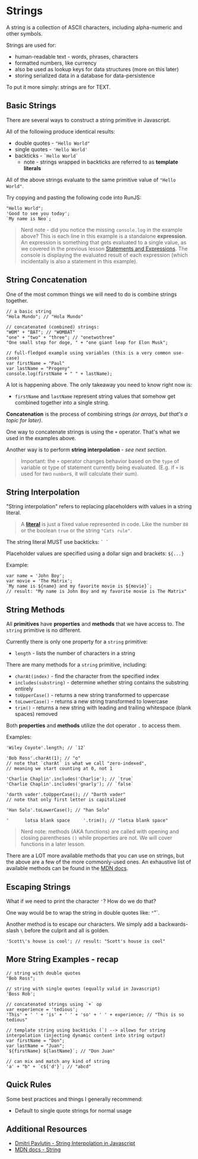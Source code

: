 # Strings

A string is a collection of ASCII characters, including alpha-numeric and other symbols.

Strings are used for:

- human-readable text - words, phrases, characters
- formatted numbers, like currency
- also be used as lookup keys for data structures (more on this later)
- storing serialized data in a database for data-persistence

To put it more simply: strings are for TEXT.

## Basic Strings

There are several ways to construct a string primitive in Javascript.

All of the following produce identical results:

- double quotes - `"Hello World"`
- single quotes - `'Hello World'`
- backticks     - `` `Hello World` ``
  - note - strings wrapped in backticks are referred to as **template literals**

All of the above strings evaluate to the same primitive value of `"Hello World"`.

Try copying and pasting the following code into RunJS:

```
"Hello World";
'Good to see you today';
`My name is Neo`;
```

> Nerd note - did you notice the missing `console.log` in the example above? This is each line in this example is a standalone **expression**. An expression is something that gets evaluated to a single value, as we covered in
the previous lesson [Statements and Expressions](04-statements-expressions.md). The console is displaying the
evaluated result of each expression (which incidentally is also a statement in this example).

## String Concatenation

One of the most common things we will need to do is combine strings together.

```
// a basic string
"Hola Mundo"; // "Hola Mundo"

// concatenated (combined) strings:
"WOM" + "BAT"; // "WOMBAT"
"one" + "two" + "three"; // "onetwothree"
"One small step for doge, " + "one giant leap for Elon Musk";
```

```
// full-fledged example using variables (this is a very common use-case)
var firstName = "Paul"
var lastName = "Progeny"
console.log(firstName + " " + lastName);
```

A lot is happening above. The only takeaway you need to know right now is:

- `firstName` and `lastName` represent string values that somehow get combined
  together into a single string.

**Concatenation** is the process of combining strings _(or arrays, but that's a topic for later)_.

One way to concatenate strings is using the `+` operator. That's what we used in the examples above.

Another way is to perform **string interpolation** - _see next section_.

> Important: the `+` operator changes behavior based on the `type` of variable or type of statement currently
being evaluated. (E.g. if `+` is used for two `number`s, it will calculate their sum).

## String Interpolation

"String interpolation" refers to replacing placeholders with values in a string literal.

> A [**literal**](https://en.wikipedia.org/wiki/Literal_(computer_programming)) is just a fixed value represented in code. Like the number `88` or the boolean `true` or the string `"Cats rule"`.

The string literal MUST use backticks: `` ` ` ``

Placeholder values are specified using a dollar sign and brackets: `${...}`

Example:

```
var name = 'John Boy';
var movie = 'The Matrix';
`My name is ${name} and my favorite movie is ${movie}`;
// result: "My name is John Boy and my favorite movie is The Matrix"
```

## String Methods

All **primitives** have **properties** and **methods** that we have access to. The `string` primitive is no different.

Currently there is only one property for a `string` primitive:

- `length` - lists the number of characters in a string

There are many methods for a `string` primitive, including:

- `charAt(index)` - find the character from the specified index
- `includes(substring)` - determine whether string contains the substring entirely
- `toUpperCase()` - returns a new string transformed to uppercase
- `toLowerCase()` - returns a new string transformed to lowercase
- `trim()` - returns a new string with leading and trailing whitespace (blank spaces) removed

Both **properties** and **methods** utilize the dot operator `.` to access them.

Examples:

```
'Wiley Coyote'.length; // `12`

'Bob Ross'.charAt(1); // "o"
// note that `charAt` is what we call "zero-indexed",
// meaning we start counting at 0, not 1

'Charlie Chaplin'.includes('Charlie'); // `true`
'Charlie Chaplin'.includes('gnarly'); // `false`

'darth vader'.toUpperCase(); // "Darth vader"
// note that only first letter is capitalized

'Han Solo'.toLowerCase(); // "han Solo"

'      lotsa blank space     '.trim(); // "lotsa blank space"
```

> Nerd note: methods (AKA functions) are called with opening and closing parentheses `()` while properties are not. We will cover functions in a later lesson.

There are a LOT more available methods that you can use on strings, but the above are a few of the more commonly-used ones.
An exhaustive list of available methods can be found in the [MDN docs](https://developer.mozilla.org/en-US/docs/Web/JavaScript/Reference/Global_Objects/String).

## Escaping Strings

What if we need to print the character `'`? How do we do that?

One way would be to wrap the string in double quotes like: `"`"`.

Another method is to escape our characters. We simply add a backwards-slash `\`
before the culprit and all is golden.

```
'Scott\'s house is cool'; // result: "Scott's house is cool"
```

## More String Examples - recap

```
// string with double quotes
"Bob Ross";

// string with single quotes (equally valid in Javascript)
'Boss Rob';

// concatenated strings using `+` op
var experience = 'tedious';
'This' + ' ' + 'is' + ' ' + 'so' + ' ' + experience; // "This is so tedious"

// template string using backticks (`) --> allows for string interpolation (injecting dynamic content into string output)
var firstName = "Don";
var lastName = "Juan";
`${firstName} ${lastName}`; // "Don Juan"

// can mix and match any kind of string
'a' + "b" + `c${'d'}`; // "abcd"
```

## Quick Rules

Some best practices and things I generally recommend:

- Default to single quote strings for normal usage

## Additional Resources

- [Dmitri Pavlutin - String Interpolation in Javascript](https://dmitripavlutin.com/string-interpolation-in-javascript/)
- [MDN docs - String](https://developer.mozilla.org/en-US/docs/Web/JavaScript/Reference/Global_Objects/String)
